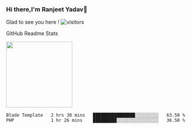 ### Hi there,I'm Ranjeet Yadav👋

Glad to see you here ! ![visitors](https://visitor-badge.glitch.me/badge?page_id=${ranjeetproject}.${ranjeetproject.repo.id}) 

GitHub Readme Stats 

<img height="180em" src="https://github-readme-stats.vercel.app/api?username=ranjeetproject&show_icons=true&hide_border=true&&count_private=true&include_all_commits=true" />

<!--START_SECTION:waka-->
```text
Blade Template   2 hrs 30 mins   ████████████████░░░░░░░░░   63.50 % 
PHP              1 hr 26 mins    █████████░░░░░░░░░░░░░░░░   36.50 % 
```
<!--END_SECTION:waka-->
